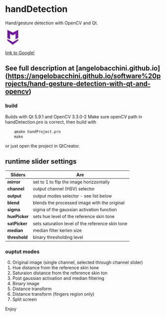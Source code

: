 # handDetection
Hand/gesture detection with OpenCV and Qt.

![alt text](https://github.com/adam-p/markdown-here/raw/master/src/common/images/icon48.png "./handProfile.png")

[link to Google!](http://google.com)

See full description at [angelobacchini.github.io] 
 (https://angelobacchini.github.io/software%20projects/hand-gesture-detection-with-qt-and-opencv)
---
### build
Builds with Qt 5.9.1 and OpenCV 3.3.0-2
Make sure openCV path in handDetection.pro is correct, then build with 

        qmake handProject.pro
        make

or just open the project in QtCreator.

## runtime slider settings
| Sliders        | Are           |
| ------------- |-------------|
| **mirror** | set to 1 to flip the image horizzontally |
| **channel** | output channel (HSV) selector |
| **output** | output modes selector - see list below |
| **blend** | blends the processed image with the original|
| **sigma** | sigma of the gaussian activation function |
| **huePicker** | sets hue level of the reference skin tone |
| **satPicker** | sets saturation level of the reference skin tone |
| **median**  | median filter kerlen size |
| **threshold** | binary thresholding level |

### ouptut modes
0. Original image (single channel, selected through channel slider)
1. Hue distance from the reference skin tone
2. Saturaion distance from the reference skin ton
3. Post gaussian activation and median filtering
4. Binary image
4. Distance transform
5. Distance transform (fingers region only)
6. Split screen

Enjoy
